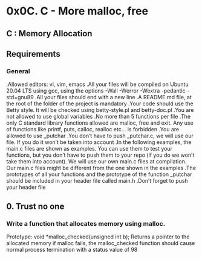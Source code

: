# 0x0C. C - More malloc, free

## C : Memory Allocation

## Requirements
### General

.Allowed editors: vi, vim, emacs
.All your files will be compiled on Ubuntu 20.04 LTS using gcc, using the options -Wall -Werror -Wextra -pedantic -std=gnu89
.All your files should end with a new line
.A README.md file, at the root of the folder of the project is mandatory
.Your code should use the Betty style. It will be checked using betty-style.pl and betty-doc.pl
.You are not allowed to use global variables
.No more than 5 functions per file
.The only C standard library functions allowed are malloc, free and exit. Any use of functions like printf, puts, calloc, realloc etc… is forbidden
.You are allowed to use _putchar
.You don’t have to push _putchar.c, we will use our file. If you do it won’t be taken into account
.In the following examples, the main.c files are shown as examples. You can use them to test your functions, but you don’t have to push them to your repo (if you do we won’t take them into account). We will use our own main.c files at compilation. Our main.c files might be different from the one shown in the examples
.The prototypes of all your functions and the prototype of the function _putchar should be included in your header file called main.h
.Don’t forget to push your header file


## 0. Trust no one

### Write a function that allocates memory using malloc.

Prototype: void *malloc_checked(unsigned int b);
Returns a pointer to the allocated memory
if malloc fails, the malloc_checked function should cause normal process termination with a status value of 98
